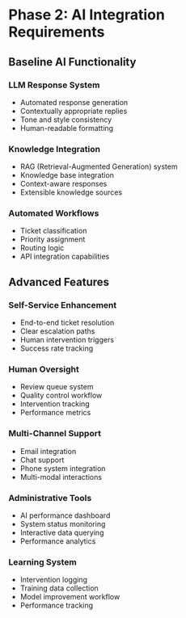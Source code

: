# Phase 2: AI Integration Requirements

## Baseline AI Functionality

### LLM Response System

- Automated response generation
- Contextually appropriate replies
- Tone and style consistency
- Human-readable formatting

### Knowledge Integration

- RAG (Retrieval-Augmented Generation) system
- Knowledge base integration
- Context-aware responses
- Extensible knowledge sources

### Automated Workflows

- Ticket classification
- Priority assignment
- Routing logic
- API integration capabilities

## Advanced Features

### Self-Service Enhancement

- End-to-end ticket resolution
- Clear escalation paths
- Human intervention triggers
- Success rate tracking

### Human Oversight

- Review queue system
- Quality control workflow
- Intervention tracking
- Performance metrics

### Multi-Channel Support

- Email integration
- Chat support
- Phone system integration
- Multi-modal interactions

### Administrative Tools

- AI performance dashboard
- System status monitoring
- Interactive data querying
- Performance analytics

### Learning System

- Intervention logging
- Training data collection
- Model improvement workflow
- Performance tracking
